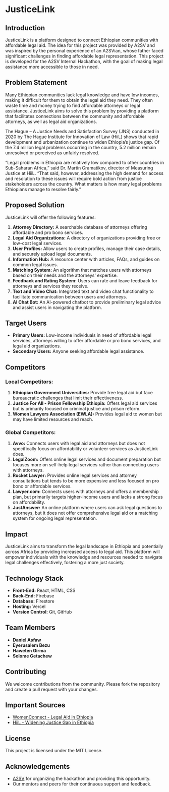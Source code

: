 # JusticeLink

## Introduction
JusticeLink is a platform designed to connect Ethiopian communities with affordable legal aid. The idea for this project was provided by A2SV and was inspired by the personal experience of an A2SVian, whose father faced significant challenges in finding affordable legal representation. This project is developed for the A2SV Internal Hackathon, with the goal of making legal assistance more accessible to those in need.

## Problem Statement
Many Ethiopian communities lack legal knowledge and have low incomes, making it difficult for them to obtain the legal aid they need. They often waste time and money trying to find affordable attorneys or legal assistance. JusticeLink aims to solve this problem by providing a platform that facilitates connections between the community and affordable attorneys, as well as legal aid organizations.

The Hague – A Justice Needs and Satisfaction Survey (JNS) conducted in 2020 by The Hague Institute for Innovation of Law (HiiL) shows that rapid development and urbanization continue to widen Ethiopia’s justice gap. Of the 7.4 million legal problems occurring in the country, 5.2 million remain unresolved or perceived as unfairly resolved.

“Legal problems in Ethiopia are relatively low compared to other countries in Sub-Saharan Africa,” said Dr. Martin Gramatikov, director of Measuring Justice at HiiL. “That said, however, addressing the high demand for access and resolution to these issues will require bold action from justice stakeholders across the country. What matters is how many legal problems Ethiopians manage to resolve fairly.”

## Proposed Solution
JusticeLink will offer the following features:
1. **Attorney Directory:** A searchable database of attorneys offering affordable and pro bono services.
2. **Legal Aid Organizations:** A directory of organizations providing free or low-cost legal services.
3. **User Profiles:** Allow users to create profiles, manage their case details, and securely upload legal documents.
4. **Information Hub:** A resource center with articles, FAQs, and guides on common legal issues.
5. **Matching System:** An algorithm that matches users with attorneys based on their needs and the attorneys' expertise.
6. **Feedback and Rating System:** Users can rate and leave feedback for attorneys and services they receive.
7. **Text and Video Chat:** Integrated text and video chat functionality to facilitate communication between users and attorneys.
8. **AI Chat Bot:** An AI-powered chatbot to provide preliminary legal advice and assist users in navigating the platform.

## Target Users
- **Primary Users:** Low-income individuals in need of affordable legal services, attorneys willing to offer affordable or pro bono services, and legal aid organizations.
- **Secondary Users:** Anyone seeking affordable legal assistance.

## Competitors
### Local Competitors:
1. **Ethiopian Government Universities:** Provide free legal aid but face bureaucratic challenges that limit their effectiveness.
2. **Justice For All - Prison Fellowship Ethiopia:** Offers legal aid services but is primarily focused on criminal justice and prison reform.
3. **Women Lawyers Association (EWLA):** Provides legal aid to women but may have limited resources and reach.

### Global Competitors:
1. **Avvo:** Connects users with legal aid and attorneys but does not specifically focus on affordability or volunteer services as JusticeLink does.
2. **LegalZoom:** Offers online legal services and document preparation but focuses more on self-help legal services rather than connecting users with attorneys.
3. **Rocket Lawyer:** Provides online legal services and attorney consultations but tends to be more expensive and less focused on pro bono or affordable services.
4. **Lawyer.com:** Connects users with attorneys and offers a membership plan, but primarily targets higher-income users and lacks a strong focus on affordability.
5. **JustAnswer:** An online platform where users can ask legal questions to attorneys, but it does not offer comprehensive legal aid or a matching system for ongoing legal representation.

## Impact
JusticeLink aims to transform the legal landscape in Ethiopia and potentially across Africa by providing increased access to legal aid. This platform will empower individuals with the knowledge and resources needed to navigate legal challenges effectively, fostering a more just society.

## Technology Stack
- **Front-End:** React, HTML, CSS
- **Back-End:** Firebase
- **Database:** Firestore
- **Hosting:** Vercel
- **Version Control:** Git, GitHub

## Team Members
- **Daniel Asfaw**
- **Eyerusalem Bezu**
- **Haweten Girma**
- **Solome Getachew**

## Contributing
We welcome contributions from the community. Please fork the repository and create a pull request with your changes.

## Important Sources
- [WomenConnect - Legal Aid in Ethiopia](https://www.womenconnect.org/web/ethiopia/legal-aid#:~:text=In%20general%2C%20the%20Ethiopian%20government,General%2FRegional%20Justice%20Bureaus)
- [HiiL - Widening Justice Gap in Ethiopia](https://www.hiil.org/news/press-release-widening-justice-gap-in-ethiopia-requires-bold-actions-and-innovation-to-boost-access-to-justice/)

## License
This project is licensed under the MIT License.

## Acknowledgements
- [A2SV](https://www.a2sv.org) for organizing the hackathon and providing this opportunity.
- Our mentors and peers for their continuous support and feedback.
